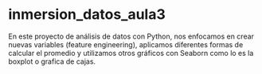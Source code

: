 # inmersion_datos_aula3
En este proyecto de análisis de datos con Python, nos enfocamos en crear nuevas variables (feature engineering), aplicamos diferentes formas de calcular el promedio y  utilizamos otros gráficos con Seaborn como lo es la boxplot o grafica de cajas. 
